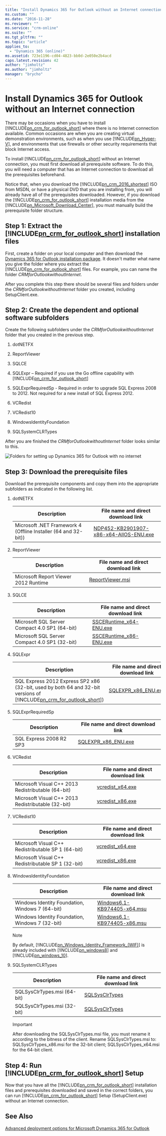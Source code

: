 ```yaml
---
title: "Install Dynamics 365 for Outlook without an Internet connection | MicrosoftDocs"
ms.custom: ""
ms.date: "2016-11-28"
ms.reviewer: ""
ms.service: "crm-online"
ms.suite: ""
ms.tgt_pltfrm: ""
ms.topic: "article"
applies_to: 
  - "Dynamics 365 (online)"
ms.assetid: 723e1196-cd04-4823-bb0d-2e050e2b4acd
caps.latest.revision: 42
author: "jimholtz"
ms.author: "jimholtz"
manager: "brycho"
---
```

# Install Dynamics 365 for Outlook without an Internet connection
There may be occasions when you have to install [!INCLUDE[pn_crm_for_outlook_short](../../includes/pn-crm-for-outlook-short.md)] where there is no Internet connection available. Common occasions are when you are creating virtual demonstration environments, such as when you use [!INCLUDE[pn_Hyper-V](../../includes/pn-hyper-v.md)], and environments that use firewalls or other security requirements that block Internet access.  
  
 To install [!INCLUDE[pn_crm_for_outlook_short](../../includes/pn-crm-for-outlook-short.md)] without an Internet connection, you must first download all prerequisite software. To do this, you will need a computer that has an Internet connection to download all the prerequisites beforehand.  
  
 Notice that, when you download the [!INCLUDE[pn_crm_2016_shortest](../../includes/pn-crm-2016-shortest.md)] ISO from MSDN, or have a physical DVD that you are installing from, you will already have all of the prerequisites downloaded. However, if you download the [!INCLUDE[pn_crm_for_outlook_short](../../includes/pn-crm-for-outlook-short.md)] installation media from the [!INCLUDE[pn_Microsoft_Download_Center](../../includes/pn-microsoft-download-center.md)], you must manually build the prerequisite folder structure.  
  
<a name="BKMK_1_create_redist"></a>   
## Step 1: Extract the [!INCLUDE[pn_crm_for_outlook_short](../../includes/pn-crm-for-outlook-short.md)] installation files  
 First, create a folder on your local computer and then download the [Dynamics 365 for Outlook installation package](https://www.microsoft.com/download/details.aspx?id=50370). It doesn't matter what name you give the folder where you extract the [!INCLUDE[pn_crm_for_outlook_short](../../includes/pn-crm-for-outlook-short.md)] files.  For example, you can name the folder *CRMforOutlookwithoutInternet*.  
  
 After you complete this step there should be several files and folders under the *CRMforOutlookwithoutInternet* folder you created,  including SetupClient.exe.  
  
<a name="BKMK_2createSub"></a>   
## Step 2: Create the dependent and optional software subfolders  
 Create the following subfolders under the *CRMforOutlookwithoutInternet* folder that you created in the previous step.  
  
1.  dotNETFX  
  
2.  ReportViewer  
  
3.  SQLCE  
  
4.  SQLExpr – Required if you use the Go offline capability with [!INCLUDE[pn_crm_for_outlook_short](../../includes/pn-crm-for-outlook-short.md)]  
  
5.  SQLExprRequiredSp - Required in order to upgrade SQL Express 2008 to 2012. Not required for a new install of SQL Express 2012.  
  
6.  VCRedist  
  
7.  VCRedist10  
  
8.  WindowsIdentityFoundation  
  
9. SQLSystemCLRTypes  
  
 After you are finished the  *CRMforOutlookwithoutInternet* folder looks similar to this.  
  
 ![Folders for setting up Dynamics 365 for Outlook with no internet](../media/itpro-crm-for-outlook-no-internet-setup.png "Folders for setting up Dynamics 365 for Outlook with no internet")  
  
<a name="BKMK_3download"></a>   
## Step 3: Download the prerequisite files  
 Download the prerequisite components and copy them into the appropriate subfolders as indicated in the following list.  
  
1.  dotNETFX  
  
    |Description|File name and direct download link|  
    |-----------------|----------------------------------------|  
    |Microsoft .NET Framework 4 (Offline Installer (64 and 32-bit))|[NDP452-KB2901907-x86-x64-AllOS-ENU.exe](http://go.microsoft.com/fwlink/p/?LinkId=328855)|  
  
2.  ReportViewer  
  
    |Description|File name and direct download link|  
    |-----------------|----------------------------------------|  
    |Microsoft Report Viewer 2012 Runtime|[ReportViewer.msi](http://go.microsoft.com/fwlink/p/?LinkId=390736)|  
  
3.  SQLCE  
  
    |Description|File name and direct download link|  
    |-----------------|----------------------------------------|  
    |Microsoft SQL Server Compact 4.0 SP1 (64-bit)|[SSCERuntime_x64-ENU.exe](http://go.microsoft.com/fwlink/p/?LinkId=253118)|  
    |Microsoft SQL Server Compact 4.0 SP1 (32-bit)|[SSCERuntime_x86-ENU.exe](http://go.microsoft.com/fwlink/p/?LinkId=253117)|  
  
4.  SQLExpr  
  
    |Description|File name and direct download link|  
    |-----------------|----------------------------------------|  
    |SQL Express 2012 Express SP2 x86 (32-bit, used by both 64 and 32-bit versions of [!INCLUDE[pn_crm_for_outlook_short](../../includes/pn-crm-for-outlook-short.md)])|[SQLEXPR_x86_ENU.exe](http://go.microsoft.com/fwlink/p/?LinkId=403076)|  
  
5.  SQLExprRequiredSp  
  
    |Description|File name and direct download link|  
    |-----------------|----------------------------------------|  
    |SQL Express 2008 R2 SP3|[SQLEXPR_x86_ENU.exe](http://go.microsoft.com/fwlink/p/?LinkId=403077)|  
  
6.  VCRedist  
  
    |Description|File name and direct download link|  
    |-----------------|----------------------------------------|  
    |Microsoft Visual C++ 2013 Redistributable (64-bit)|[vcredist_x64.exe](http://go.microsoft.com/fwlink/p/?LinkId=402059)|  
    |Microsoft Visual C++ 2013 Redistributable (32-bit)|[vcredist_x86.exe](http://go.microsoft.com/fwlink/p/?LinkId=402042)|  
  
7.  VCRedist10  
  
    |Description|File name and direct download link|  
    |-----------------|----------------------------------------|  
    |Microsoft Visual C++ Redistributable SP 1 (64-bit)|[vcredist_x64.exe](http://go.microsoft.com/fwlink/p/?LinkId=404264)|  
    |Microsoft Visual C++ Redistributable SP 1 (32-bit)|[vcredist_x86.exe](http://go.microsoft.com/fwlink/p/?LinkId=404261)|  
  
8.  WindowsIdentityFoundation  
  
    |Description|File name and direct download link|  
    |-----------------|----------------------------------------|  
    |Windows Identity Foundation, Windows 7 (64-bit)|[Windows6.1-KB974405-x64.msu](http://go.microsoft.com/fwlink/p/?LinkId=190780)|  
    |Windows Identity Foundation, Windows 7 (32-bit)|[Windows6.1-KB974405-x86.msu](http://go.microsoft.com/fwlink/p/?LinkId=190781)|  
  
    > [!NOTE]
    >  By default, [!INCLUDE[pn_Windows_Identity_Framework_(WIF)](../../includes/pn-windows-identity-framework-wif.md)] is already included with [!INCLUDE[pn_windows8](../../includes/pn-windows8.md)] and [!INCLUDE[pn_windows_10](../../includes/pn-windows-10.md)].  
  
9. SQLSystemCLRTypes  
  
    |Description|File name and direct download link|  
    |-----------------|----------------------------------------|  
    |SQLSysClrTypes.msi (64-bit)|[SQLSysClrTypes](http://go.microsoft.com/fwlink/p/?LinkID=188392)|  
    |SQLSysClrTypes.msi (32-bit)|[SQLSysClrTypes](http://go.microsoft.com/fwlink/p/?LinkId=390735)|  
  
    > [!IMPORTANT]
    >  After downloading the SQLSysClrTypes.msi file, you must rename it according to the bitness of the client. Rename SQLSysClrTypes.msi to: SQLSysClrTypes_x86.msi for the 32-bit client; SQLSysClrTypes_x64.msi for the 64-bit client.  
  
<a name="BKMK_4RunSetup"></a>   
## Step 4: Run [!INCLUDE[pn_crm_for_outlook_short](../../includes/pn-crm-for-outlook-short.md)] Setup  
 Now that you have all the [!INCLUDE[pn_crm_for_outlook_short](../../includes/pn-crm-for-outlook-short.md)] installation files and prerequisites downloaded and saved in the correct folders, you can run [!INCLUDE[pn_crm_for_outlook_short](../../includes/pn-crm-for-outlook-short.md)] Setup (SetupClient.exe) without an Internet connection.  
  
## See Also  
 [Advanced deployment options for Microsoft Dynamics 365 for Outlook](advanced-deployment-options-for-microsoft-dynamics-365-for-outlook.md)